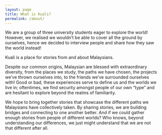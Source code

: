```yaml
---
layout: page
title: What is Kuali?
permalink: /about/
---
```


We are a group of three university students eager to explore the world! However, we realised we wouldn’t be able to cover all the ground by ourselves, hence we decided to interview people and share how they saw the world instead! 

Kuali is a place for stories from and about Malaysians. 

Despite our common origins, Malaysian are blessed with extraordinary diversity, from the places we study, the paths we have chosen, the projects we’ve thrown ourselves into, to the friends we’ve surrounded ourselves with! Good or bad, these experiences serve to define us and the worlds we live in; oftentimes, we find security amongst people of our own “type” and are hesitant to explore beyond the realms of familiarity. 

We hope to bring together stories that showcase the different paths we Malaysians have collectively taken. By sharing stories, we are building bridges and connecting to one another better. And if we could gather enough stories from people of different worlds? Who knows, beyond understanding our differences, we just might understand that we are not that different after all.
